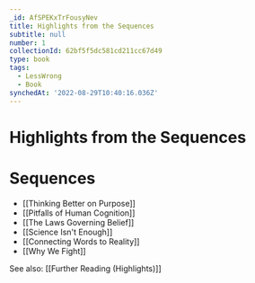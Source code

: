 ```yaml
---
_id: AfSPEKxTrFousyNev
title: Highlights from the Sequences
subtitle: null
number: 1
collectionId: 62bf5f5dc581cd211cc67d49
type: book
tags:
  - LessWrong
  - Book
synchedAt: '2022-08-29T10:40:16.036Z'
---
```


# Highlights from the Sequences

# Sequences

- [[Thinking Better on Purpose]]
- [[Pitfalls of Human Cognition]]
- [[The Laws Governing Belief]]
- [[Science Isn't Enough]]
- [[Connecting Words to Reality]]
- [[Why We Fight]]

See also: [[Further Reading (Highlights)]]